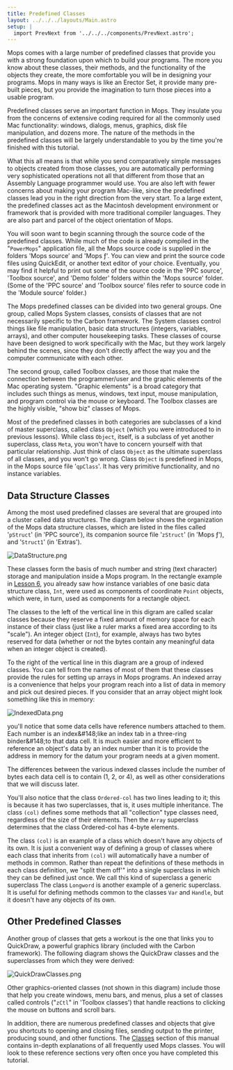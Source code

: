```yaml
---
title: Predefined Classes
layout: ../../../layouts/Main.astro
setup: |
  import PrevNext from '../../../components/PrevNext.astro';
---
```


Mops comes with a large number of predefined classes that provide you
with a strong foundation upon which to build your programs. The more you
know about these classes, their methods, and the functionality of the
objects they create, the more comfortable you will be in designing your
programs. Mops in many ways is like an Erector Set, it provide many
pre-built pieces, but you provide the imagination to turn those pieces
into a usable program.

Predefined classes serve an important function in Mops. They insulate
you from the concerns of extensive coding required for all the commonly
used Mac functionality: windows, dialogs, menus, graphics, disk file
manipulation, and dozens more. The nature of the methods in the
predefined classes will be largely understandable to you by the time
you're finished with this tutorial.

What this all means is that while you send comparatively simple messages
to objects created from those classes, you are automatically performing
very sophisticated operations not all that different from those that an
Assembly Language programmer would use. You are also left with fewer
concerns about making your program Mac-like, since the predefined
classes lead you in the right direction from the very start. To a large
extent, the predefined classes act as the Macintosh development
environment or framework that is provided with more traditional compiler
languages. They are also part and parcel of the object orientation of
Mops.

You will soon want to begin scanning through the source code of the
predefined classes. While much of the code is already compiled in the
"`PowerMops`" application file, all the Mops source
code is supplied in the folders 'Mops source' and 'Mops &fnof;'. You
can view and print the source code files using QuickEdit, or another
text editor of your choice. Eventually, you may find it helpful to print
out some of the source code in the 'PPC source', 'Toolbox source',
and 'Demo folder' folders within the 'Mops source' folder. (Some of
the 'PPC source' and 'Toolbox source' files refer to source code in
the 'Module source' folder.)

The Mops predefined classes can be divided into two general groups. One
group, called Mops System classes, consists of classes that are not
necessarily specific to the Carbon framework. The System classes control
things like file manipulation, basic data structures (integers,
variables, arrays), and other computer housekeeping tasks. These classes
of course have been designed to work specifically with the Mac, but they
work largely behind the scenes, since they don't directly affect the
way you and the computer communicate with each other.

The second group, called Toolbox classes, are those that make the
connection between the programmer/user and the graphic elements of the
Mac operating system. "Graphic elements" is a broad category that
includes such things as menus, windows, text input, mouse manipulation,
and program control via the mouse or keyboard. The Toolbox classes are
the highly visible, "show biz" classes of Mops.

Most of the predefined classes in both categories are subclasses of a
kind of master superclass, called class `Object` (which
you were introduced to in previous lessons). While class
`Object`, itself, is a subclass of yet another
superclass, class `Meta`, you won't have to concern
yourself with that particular relationship. Just think of class
`Object` as the ultimate superclass of all classes, and
you won't go wrong. Class `Object` is predefined in
Mops, in the Mops source file '`qpClass`'. It has very
primitive functionality, and no instance variables.

Data Structure Classes
----------------------

Among the most used predefined classes are several that are grouped into
a cluster called data structures. The diagram below shows the
organization of the Mops data structure classes, which are listed in the
files called '`pStruct`' (in 'PPC source'), its
companion source file '`zStruct`' (in 'Mops &fnof;'),
and '`Struct1`' (in 'Extras').

![](/pmops/DataStructure.png "DataStructure.png")

These classes form the basis of much number and string (text character)
storage and manipulation inside a Mops program. In the rectangle example
in [Lesson 6](Lesson_6), you already saw how instance
variables of one basic data structure class, `Int`, were
used as components of coordinate `Point` objects, which
were, in turn, used as components for a rectangle object.

The classes to the left of the vertical line in this digram are called
scalar classes because they reserve a fixed amount of memory space for
each instance of their class (just like a ruler marks a fixed area
according to its "scale"). An integer object (`Int`),
for example, always has two bytes reserved for data (whether or not the
bytes contain any meaningful data when an integer object is created).

To the right of the vertical line in this diagram are a group of indexed
classes. You can tell from the names of most of them that these classes
provide the rules for setting up arrays in Mops programs. An indexed
array is a convenience that helps your program reach into a list of data
in memory and pick out desired pieces. If you consider that an array
object might look something like this in memory:

![](/pmops/IndexedData.png "IndexedData.png")

you'll notice that some data cells have reference numbers attached to
them. Each number is an index&\#148;like an index tab in a three-ring
binder&\#148;to that data cell. It is much easier and more efficient to
reference an object's data by an index number than it is to provide the
address in memory for the datum your program needs at a given moment.

The differences between the various indexed classes include the number
of bytes each data cell is to contain (1, 2, or 4), as well as other
considerations that we will discuss later.

You'll also notice that the class `Ordered-col` has two
lines leading to it; this is because it has two superclasses, that is,
it uses multiple inheritance. The class `(col)` defines
some methods that all "collection" type classes need, regardless of
the size of their elements. Then the `Array` superclass
determines that the class Ordered-col has 4-byte elements.

The class `(col)` is an example of a class which doesn't
have any objects of its own. It is just a convenient way of defining a
group of classes where each class that inherits from
`(col)` will automatically have a number of methods in
common. Rather than repeat the definitions of these methods in each
class definition, we "split them off'" into a single superclass in
which they can be defined just once. We call this kind of superclass a
generic superclass The class `Longword` is another
example of a generic superclass. It is useful for defining methods
common to the classes `Var` and `Handle`,
but it doesn't have any objects of its own.

Other Predefined Classes
------------------------

Another group of classes that gets a workout is the one that links you
to QuickDraw, a powerful graphics library (included with the Carbon
framework). The following diagram shows the QuickDraw classes and the
superclasses from which they were derived:

![](/pmops/QuickDrawClasses.png "QuickDrawClasses.png")

Other graphics-oriented classes (not shown in this diagram) include
those that help you create windows, menu bars, and menus, plus a set of
classes called controls ("`zCtl`" in 'Toolbox
classes') that handle reactions to clicking the mouse on buttons and
scroll bars.

In addition, there are numerous predefined classes and objects that give
you shortcuts to opening and closing files, sending output to the
printer, producing sound, and other functions. The
[Classes](Classes) section of this manual contains in-depth
explanations of all frequently used Mops classes. You will look to these
reference sections very often once you have completed this tutorial.

<PrevNext />
